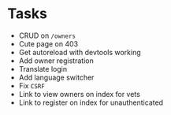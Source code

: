 # Tasks
* CRUD on `/owners`
* Cute page on 403
* Get autoreload with devtools working
* Add owner registration
* Translate login
* Add language switcher
* Fix `CSRF`
* Link to view owners on index for vets
* Link to register on index for unauthenticated
